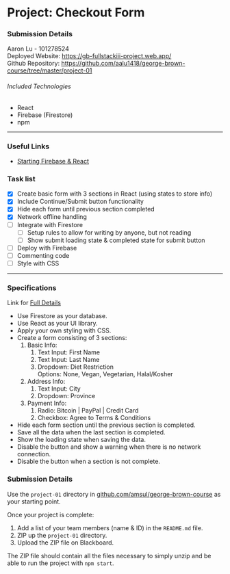 # Project: Checkout Form
### Submission Details
Aaron Lu - 101278524  
Deployed Website:  https://gb-fullstackiii-project.web.app/  
Github Repository: https://github.com/aalu1418/george-brown-course/tree/master/project-01

###### Included Technologies
- React
- Firebase (Firestore)
- npm
---

### Useful Links
- [Starting Firebase & React](https://www.youtube.com/watch?v=mwNATxfUsgI)

### Task list
- [x] Create basic form with 3 sections in React (using states to store info)
- [x] Include Continue/Submit button functionality
- [x] Hide each form until previous section completed
- [x] Network offline handling
- [ ] Integrate with Firestore
  - [ ] Setup rules to allow for writing by anyone, but not reading
  - [ ] Show submit loading state & completed state for submit button
- [ ] Deploy with Firebase
- [ ] Commenting code
- [ ] Style with CSS

---
### Specifications
Link for [Full Details](https://www.notion.so/Project-Checkout-Form-cc2deee7fee94165a5678ba5958242a7)
- Use Firestore as your database.
- Use React as your UI library.
- Apply your own styling with CSS.
- Create a form consisting of 3 sections:
    1. Basic Info:
        1. Text Input: First Name
        2. Text Input: Last Name
        3. Dropdown: Diet Restriction  
            Options: None, Vegan, Vegetarian, Halal/Kosher
    2. Address Info:
        1. Text Input: City
        2. Dropdown: Province
    3. Payment Info:
        1. Radio: Bitcoin | PayPal | Credit Card
        2. Checkbox: Agree to Terms & Conditions
- Hide each form section until the previous section is completed.
- Save all the data when the last section is completed.
- Show the loading state when saving the data.
- Disable the button and show a warning when there is no network connection.
- Disable the button when a section is not complete.

### Submission Details
Use the `project-01` directory in [github.com/amsul/george-brown-course](https://github.com/amsul/george-brown-course) as your starting point.

Once your project is complete:

1. Add a list of your team members (name & ID) in the `README.md` file.
2. ZIP up the `project-01` directory.
3. Upload the ZIP file on Blackboard.

The ZIP file should contain all the files necessary to simply unzip and be able to run the project with `npm start`.
